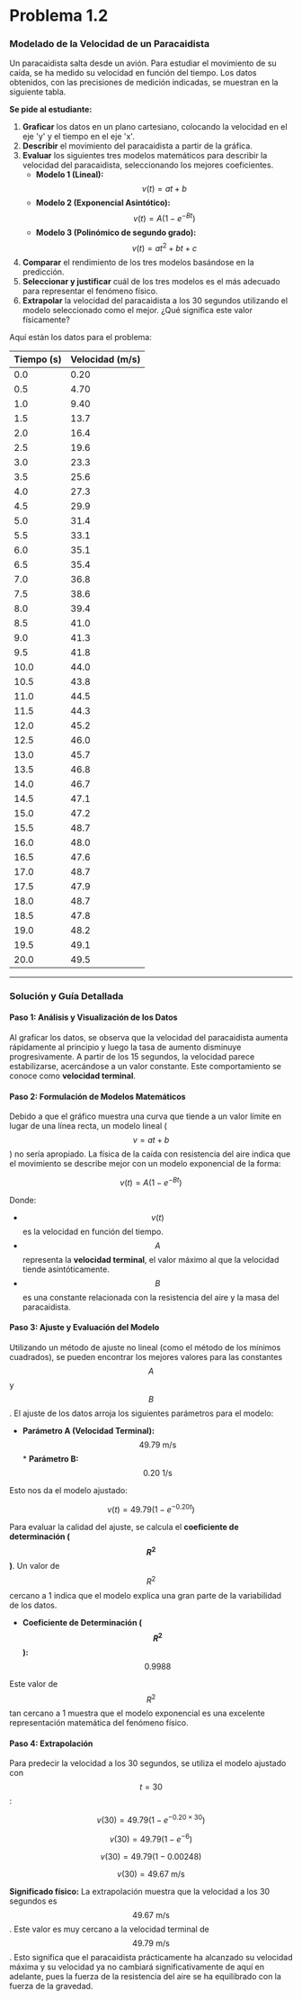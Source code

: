 # Problema 1.2 
### **Modelado de la Velocidad de un Paracaidista**

Un paracaidista salta desde un avión. Para estudiar el movimiento de su caída, se ha medido su velocidad en función del tiempo. Los datos obtenidos, con las precisiones de medición indicadas, se muestran en la siguiente tabla.

**Se pide al estudiante:**

1.  **Graficar** los datos en un plano cartesiano, colocando la velocidad en el eje 'y' y el tiempo en el eje 'x'.
2.  **Describir** el movimiento del paracaidista a partir de la gráfica. 
3.  **Evaluar** los siguientes tres modelos matemáticos para describir la velocidad del paracaidista, seleccionando los mejores coeficientes.
    * **Modelo 1 (Lineal):** $$v(t) = at + b$$
    * **Modelo 2 (Exponencial Asintótico):** $$v(t) = A(1 - e^{-Bt})$$
    * **Modelo 3 (Polinómico de segundo grado):** $$v(t) = at^2 + bt + c$$
3.  **Comparar** el rendimiento de los tres modelos basándose en la predicción.
4.  **Seleccionar y justificar** cuál de los tres modelos es el más adecuado para representar el fenómeno físico.
5.  **Extrapolar** la velocidad del paracaidista a los 30 segundos utilizando el modelo seleccionado como el mejor. ¿Qué significa este valor físicamente?


Aquí están los datos para el problema:

| Tiempo (s) | Velocidad (m/s) |
| :--------- | :-------------- |
| 0.0        | 0.20             |
| 0.5        | 4.70             |
| 1.0        | 9.40             |
| 1.5        | 13.7            |
| 2.0        | 16.4            |
| 2.5        | 19.6            |
| 3.0        | 23.3            |
| 3.5        | 25.6            |
| 4.0        | 27.3            |
| 4.5        | 29.9            |
| 5.0        | 31.4            |
| 5.5        | 33.1            |
| 6.0        | 35.1            |
| 6.5        | 35.4            |
| 7.0        | 36.8            |
| 7.5        | 38.6            |
| 8.0        | 39.4            |
| 8.5        | 41.0            |
| 9.0        | 41.3            |
| 9.5        | 41.8            |
| 10.0       | 44.0            |
| 10.5       | 43.8            |
| 11.0       | 44.5            |
| 11.5       | 44.3            |
| 12.0       | 45.2            |
| 12.5       | 46.0            |
| 13.0       | 45.7            |
| 13.5       | 46.8            |
| 14.0       | 46.7            |
| 14.5       | 47.1            |
| 15.0       | 47.2            |
| 15.5       | 48.7            |
| 16.0       | 48.0            |
| 16.5       | 47.6            |
| 17.0       | 48.7            |
| 17.5       | 47.9            |
| 18.0       | 48.7            |
| 18.5       | 47.8            |
| 19.0       | 48.2            |
| 19.5       | 49.1            |
| 20.0       | 49.5            |

***

### **Solución y Guía Detallada**

#### **Paso 1: Análisis y Visualización de los Datos**

Al graficar los datos, se observa que la velocidad del paracaidista aumenta rápidamente al principio y luego la tasa de aumento disminuye progresivamente. A partir de los 15 segundos, la velocidad parece estabilizarse, acercándose a un valor constante. Este comportamiento se conoce como **velocidad terminal**.

#### **Paso 2: Formulación de Modelos Matemáticos**

Debido a que el gráfico muestra una curva que tiende a un valor límite en lugar de una línea recta, un modelo lineal ($$v = at+b$$) no sería apropiado. La física de la caída con resistencia del aire indica que el movimiento se describe mejor con un modelo exponencial de la forma:

$$v(t) = A(1 - e^{-Bt})$$

Donde:
* $$v(t)$$ es la velocidad en función del tiempo.
* $$A$$ representa la **velocidad terminal**, el valor máximo al que la velocidad tiende asintóticamente.
* $$B$$ es una constante relacionada con la resistencia del aire y la masa del paracaidista.

#### **Paso 3: Ajuste y Evaluación del Modelo**

Utilizando un método de ajuste no lineal (como el método de los mínimos cuadrados), se pueden encontrar los mejores valores para las constantes $$A$$y$$B$$. El ajuste de los datos arroja los siguientes parámetros para el modelo:

* **Parámetro A (Velocidad Terminal):** $$49.79 \text{ m/s}$$* **Parámetro B:**$$0.20 \text{ 1/s}$$

Esto nos da el modelo ajustado:

$$v(t) = 49.79(1 - e^{-0.20t})$$

Para evaluar la calidad del ajuste, se calcula el **coeficiente de determinación ($$R^2$$)**. Un valor de $$R^2$$ cercano a 1 indica que el modelo explica una gran parte de la variabilidad de los datos.

* **Coeficiente de Determinación ($$R^2$$):** $$0.9988$$

Este valor de $$R^2$$ tan cercano a 1 muestra que el modelo exponencial es una excelente representación matemática del fenómeno físico.

#### **Paso 4: Extrapolación**

Para predecir la velocidad a los 30 segundos, se utiliza el modelo ajustado con $$t = 30$$:

$$v(30) = 49.79(1 - e^{-0.20 \times 30})$$

$$v(30) = 49.79(1 - e^{-6})$$

$$v(30) = 49.79(1 - 0.00248)$$

$$v(30) = 49.67 \text{ m/s}$$

**Significado físico:** La extrapolación muestra que la velocidad a los 30 segundos es $$49.67 \text{ m/s}$$. Este valor es muy cercano a la velocidad terminal de $$49.79 \text{ m/s}$$. Esto significa que el paracaidista prácticamente ha alcanzado su velocidad máxima y su velocidad ya no cambiará significativamente de aquí en adelante, pues la fuerza de la resistencia del aire se ha equilibrado con la fuerza de la gravedad.

